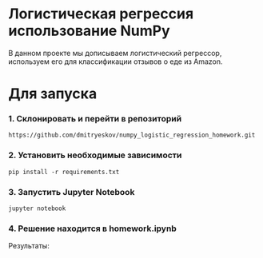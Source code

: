 # Логистическая регрессия использование NumPy

В данном проекте мы дописываем логистический регрессор, используем его для классификации отзывов о еде из Amazon.

# Для запуска
### 1. Склонировать и перейти в репозиторий 
```
https://github.com/dmitryeskov/numpy_logistic_regression_homework.git
```
### 2. Установить необходимые зависимости
```
pip install -r requirements.txt
```

### 3. Запустить Jupyter Notebook
```
jupyter notebook
```

### 4. Решение находится в homework.ipynb
Результаты:
